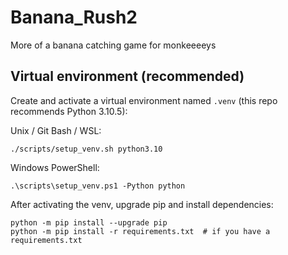 # Banana_Rush2
More of a banana catching game for monkeeeeys

Virtual environment (recommended)
-------------------------------

Create and activate a virtual environment named `.venv` (this repo recommends Python 3.10.5):

Unix / Git Bash / WSL:

	./scripts/setup_venv.sh python3.10

Windows PowerShell:

	.\scripts\setup_venv.ps1 -Python python

After activating the venv, upgrade pip and install dependencies:

	python -m pip install --upgrade pip
	python -m pip install -r requirements.txt  # if you have a requirements.txt